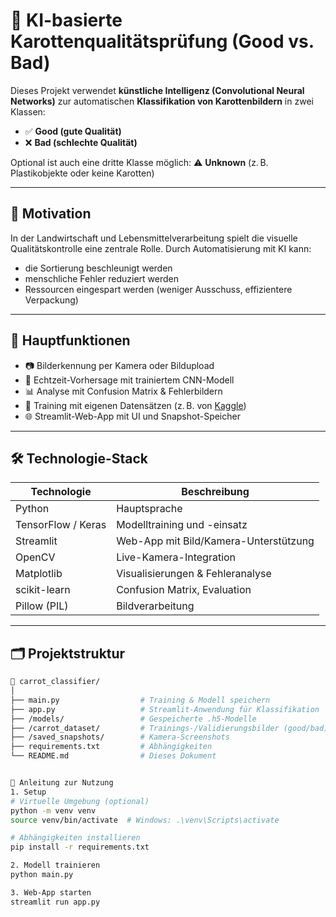 # 🥕 KI-basierte Karottenqualitätsprüfung (Good vs. Bad)

Dieses Projekt verwendet **künstliche Intelligenz (Convolutional Neural Networks)** zur automatischen **Klassifikation von Karottenbildern** in zwei Klassen:

- ✅ **Good (gute Qualität)**
- ❌ **Bad (schlechte Qualität)**

Optional ist auch eine dritte Klasse möglich: ⚠️ **Unknown** (z. B. Plastikobjekte oder keine Karotten)

---

## 📌 Motivation

In der Landwirtschaft und Lebensmittelverarbeitung spielt die visuelle Qualitätskontrolle eine zentrale Rolle. Durch Automatisierung mit KI kann:

- die Sortierung beschleunigt werden
- menschliche Fehler reduziert werden
- Ressourcen eingespart werden (weniger Ausschuss, effizientere Verpackung)

---

## 🔧 Hauptfunktionen

- 📷 Bilderkennung per Kamera oder Bildupload
- 🧠 Echtzeit-Vorhersage mit trainiertem CNN-Modell
- 📊 Analyse mit Confusion Matrix & Fehlerbildern
- 💾 Training mit eigenen Datensätzen (z. B. von [Kaggle](https://www.kaggle.com/datasets/jocelyndumlao/good-and-bad-classification-of-fresh-carrot))
- 🌐 Streamlit-Web-App mit UI und Snapshot-Speicher

---

## 🛠️ Technologie-Stack

| Technologie      | Beschreibung                      |
|------------------|-----------------------------------|
| Python           | Hauptsprache                      |
| TensorFlow / Keras | Modelltraining und -einsatz     |
| Streamlit        | Web-App mit Bild/Kamera-Unterstützung |
| OpenCV           | Live-Kamera-Integration           |
| Matplotlib       | Visualisierungen & Fehleranalyse  |
| scikit-learn     | Confusion Matrix, Evaluation      |
| Pillow (PIL)     | Bildverarbeitung                  |

---

## 🗂️ Projektstruktur

```bash
📁 carrot_classifier/
│
├── main.py                  # Training & Modell speichern
├── app.py                   # Streamlit-Anwendung für Klassifikation
├── /models/                 # Gespeicherte .h5-Modelle
├── /carrot_dataset/         # Trainings-/Validierungsbilder (good/bad)
├── /saved_snapshots/        # Kamera-Screenshots
├── requirements.txt         # Abhängigkeiten
└── README.md                # Dieses Dokument


🚀 Anleitung zur Nutzung
1. Setup
# Virtuelle Umgebung (optional)
python -m venv venv
source venv/bin/activate  # Windows: .\venv\Scripts\activate

# Abhängigkeiten installieren
pip install -r requirements.txt

2. Modell trainieren
python main.py

3. Web-App starten
streamlit run app.py
